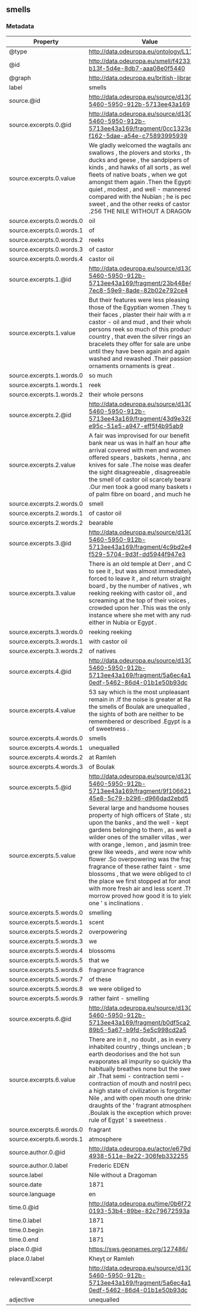 ## smells

### Metadata

| Property | Value |
| -------- | ----- |
| @type | http://data.odeuropa.eu/ontology/L11_Smell |
| @id | http://data.odeuropa.eu/smell/f42335a7-b13f-5d4e-8db7-aaa08e0f5440 |
| @graph | http://data.odeuropa.eu/british-library |
| label | smells |
| source.@id | http://data.odeuropa.eu/source/d1307ec6-5460-5950-912b-5713ee43a169 |
| source.excerpts.0.@id | http://data.odeuropa.eu/source/d1307ec6-5460-5950-912b-5713ee43a169/fragment/0cc1323e-f162-5dae-a54e-c75893995939 |
| source.excerpts.0.value | We gladly welcomed the wagtails and swallows , the plovers and storks , the ducks and geese , the sandpipers of many kinds , and hawks of all sorts , as well as the fleets of native boats , when we got amongst them again .Then the Egyptian is quiet , modest , and well - mannered , as compared with the Nubian ; he is peculiarly sweet , and the other reeks of castor oil .256 THE NILE WITHOUT A DRAGOMAN . |
| source.excerpts.0.words.0 | oil |
| source.excerpts.0.words.1 | of |
| source.excerpts.0.words.2 | reeks |
| source.excerpts.0.words.3 | of castor |
| source.excerpts.0.words.4 | castor oil |
| source.excerpts.1.@id | http://data.odeuropa.eu/source/d1307ec6-5460-5950-912b-5713ee43a169/fragment/23b448e4-7ec8-59e9-8ade-82b02e792ce4 |
| source.excerpts.1.value | But their features were less pleasing than those of the Egyptian women .They tattoo their faces , plaster their hair with a mass of castor - oil and mud , and their whole persons reek so much of this product of the country , that even the silver rings and bracelets they offer for sale are unbearable until they have been again and again washed and rewashed .Their passion for ornaments ornaments is great . |
| source.excerpts.1.words.0 | so much |
| source.excerpts.1.words.1 | reek |
| source.excerpts.1.words.2 | their whole persons |
| source.excerpts.2.@id | http://data.odeuropa.eu/source/d1307ec6-5460-5950-912b-5713ee43a169/fragment/43d9e328-e95c-51e5-a947-eff5f4b95ab9 |
| source.excerpts.2.value | A fair was improvised for our benefit ; the bank near us was in half an hour after our arrival covered with men and women , who offered spears , baskets , henna , and knives for sale .The noise was deafening , the sight disagreeable , disagreeable , and the smell of castor oil scarcely bearable .Our men took a good many baskets made of palm fibre on board , and much henna . |
| source.excerpts.2.words.0 | smell |
| source.excerpts.2.words.1 | of castor oil |
| source.excerpts.2.words.2 | bearable |
| source.excerpts.3.@id | http://data.odeuropa.eu/source/d1307ec6-5460-5950-912b-5713ee43a169/fragment/4c9bd2e4-f529-5704-9d3f-dd5944f947e3 |
| source.excerpts.3.value | There is an old temple at Derr , and C .went to see it , but was almost immediately forced to leave it , and return straight on board , by the number of natives , who , reeking reeking with castor oil , and screaming at the top of their voices , crowded upon her .This was the only instance where she met with any rudeness either in Nubia or Egypt . |
| source.excerpts.3.words.0 | reeking reeking |
| source.excerpts.3.words.1 | with castor oil |
| source.excerpts.3.words.2 | of natives |
| source.excerpts.4.@id | http://data.odeuropa.eu/source/d1307ec6-5460-5950-912b-5713ee43a169/fragment/5a6ec4a1-0edf-5462-86d4-01b1e50b93dc |
| source.excerpts.4.value | 53 say which is the most unpleasant to remain in .If the noise is greater at Ramleh , the smells of Boulak are unequalled , and the sights of both are neither to be remembered or described .Egypt is a land of sweetness . |
| source.excerpts.4.words.0 | smells |
| source.excerpts.4.words.1 | unequalled |
| source.excerpts.4.words.2 | at Ramleh |
| source.excerpts.4.words.3 | of Boulak |
| source.excerpts.5.@id | http://data.odeuropa.eu/source/d1307ec6-5460-5950-912b-5713ee43a169/fragment/9f106621-45e8-5c79-b296-d966dad2ebd5 |
| source.excerpts.5.value | Several large and handsome houses , the property of high officers of State , stand upon the banks , and the well - kept gardens belonging to them , as well as the wilder ones of the smaller villas , were filled with orange , lemon , and jasmin trees , that grew like weeds , and were now white with flower .So overpowering was the fragrance fragrance of these rather faint - smelling blossoms , that we were obliged to change the place we first stopped at for another with more fresh air and less scent .The morrow proved how good it is to yield to one ' s inclinations . |
| source.excerpts.5.words.0 | smelling |
| source.excerpts.5.words.1 | scent |
| source.excerpts.5.words.2 | overpowering |
| source.excerpts.5.words.3 | we |
| source.excerpts.5.words.4 | blossoms |
| source.excerpts.5.words.5 | that we |
| source.excerpts.5.words.6 | fragrance fragrance |
| source.excerpts.5.words.7 | of these |
| source.excerpts.5.words.8 | we were obliged to |
| source.excerpts.5.words.9 | rather faint - smelling |
| source.excerpts.6.@id | http://data.odeuropa.eu/source/d1307ec6-5460-5950-912b-5713ee43a169/fragment/b0df5ca2-89b5-5a67-b9fd-5e5c998cd2a5 |
| source.excerpts.6.value | There are in it , no doubt , as in every inhabited country , things unclean ; but the earth deodorises and the hot sun evaporates all impurity so quickly that one habitually breathes none but the sweetest air .That semi - contraction semi - contraction of mouth and nostril peculiar to a high state of civilization is forgotten on the Nile , and with open mouth one drinks deep draughts of the ' fragrant atmosphere .Boulak is the exception which proves the rule of Egypt ' s sweetness . |
| source.excerpts.6.words.0 | fragrant |
| source.excerpts.6.words.1 | atmosphere |
| source.author.0.@id | http://data.odeuropa.eu/actor/e679d937-4938-511e-8e22-306feb332255 |
| source.author.0.label | Frederic EDEN |
| source.label | Nile without a Dragoman |
| source.date | 1871 |
| source.language | en |
| time.0.@id | http://data.odeuropa.eu/time/0b6f721b-0193-53b4-89be-82c79672593a |
| time.0.label | 1871 |
| time.0.begin | 1871 |
| time.0.end | 1871 |
| place.0.@id | https://sws.geonames.org/127486/ |
| place.0.label | Kheyţ or Ramleh |
| relevantExcerpt | http://data.odeuropa.eu/source/d1307ec6-5460-5950-912b-5713ee43a169/fragment/5a6ec4a1-0edf-5462-86d4-01b1e50b93dc |
| adjective | unequalled |
